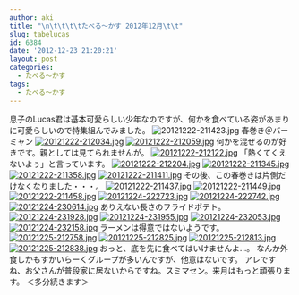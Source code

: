 ```yaml
---
author: aki
title: "\n\t\t\t\tたべる～かす 2012年12月\t\t"
slug: tabelucas
id: 6384
date: '2012-12-23 21:20:21'
layout: post
categories:
  - たべる～かす
tags:
  - たべる～かす
---
```


息子のLucas君は基本可愛らしい少年なのですが、何かを食べている姿があまりに可愛らしいので特集組んでみました。 ![20121222-211423.jpg](https://aki.shirai.as/wp-content/uploads/2012/12/20121222-211423.jpg) 春巻き＠バーミャン [![20121222-212034.jpg](https://aki.shirai.as/wp-content/uploads/2012/12/20121222-212034.jpg)](https://aki.shirai.as/wp-content/uploads/2012/12/20121222-212034.jpg) [![20121222-212059.jpg](https://aki.shirai.as/wp-content/uploads/2012/12/20121222-212059.jpg)](https://aki.shirai.as/wp-content/uploads/2012/12/20121222-212059.jpg) 何かを混ぜるのが好きです。親としては見てられませんが。 [![20121222-212122.jpg](https://aki.shirai.as/wp-content/uploads/2012/12/20121222-212122.jpg)](https://aki.shirai.as/wp-content/uploads/2012/12/20121222-212122.jpg) 「熱くてくえないよぅ」と言っています。 [![20121222-212204.jpg](https://aki.shirai.as/wp-content/uploads/2012/12/20121222-212204.jpg)](https://aki.shirai.as/wp-content/uploads/2012/12/20121222-212204.jpg) [![20121222-211345.jpg](https://aki.shirai.as/wp-content/uploads/2012/12/20121222-211345.jpg)](https://aki.shirai.as/wp-content/uploads/2012/12/20121222-211345.jpg) [![20121222-211358.jpg](https://aki.shirai.as/wp-content/uploads/2012/12/20121222-211358.jpg)](https://aki.shirai.as/wp-content/uploads/2012/12/20121222-211358.jpg) [![20121222-211411.jpg](https://aki.shirai.as/wp-content/uploads/2012/12/20121222-211411.jpg)](https://aki.shirai.as/wp-content/uploads/2012/12/20121222-211411.jpg) その後、この春巻きは片側だけなくなりました・・・。 [![20121222-211437.jpg](https://aki.shirai.as/wp-content/uploads/2012/12/20121222-211437.jpg)](https://aki.shirai.as/wp-content/uploads/2012/12/20121222-211437.jpg) [![20121222-211449.jpg](https://aki.shirai.as/wp-content/uploads/2012/12/20121222-211449.jpg)](https://aki.shirai.as/wp-content/uploads/2012/12/20121222-211449.jpg) [![20121222-211458.jpg](https://aki.shirai.as/wp-content/uploads/2012/12/20121222-211458.jpg)](https://aki.shirai.as/wp-content/uploads/2012/12/20121222-211458.jpg) [![20121224-222723.jpg](https://aki.shirai.as/wp-content/uploads/2012/12/20121224-222723.jpg)](https://aki.shirai.as/wp-content/uploads/2012/12/20121224-222723.jpg) [![20121224-222742.jpg](https://aki.shirai.as/wp-content/uploads/2012/12/20121224-222742.jpg)](https://aki.shirai.as/wp-content/uploads/2012/12/20121224-222742.jpg) [![20121224-230614.jpg](https://aki.shirai.as/wp-content/uploads/2012/12/20121224-230614.jpg)](https://aki.shirai.as/wp-content/uploads/2012/12/20121224-230614.jpg) ありえない長さのフライドポテト。 [![20121224-231928.jpg](https://aki.shirai.as/wp-content/uploads/2012/12/20121224-231928.jpg)](https://aki.shirai.as/wp-content/uploads/2012/12/20121224-231928.jpg) [![20121224-231955.jpg](https://aki.shirai.as/wp-content/uploads/2012/12/20121224-231955.jpg)](https://aki.shirai.as/wp-content/uploads/2012/12/20121224-231955.jpg) [![20121224-232053.jpg](https://aki.shirai.as/wp-content/uploads/2012/12/20121224-232053.jpg)](https://aki.shirai.as/wp-content/uploads/2012/12/20121224-232053.jpg) [![20121224-232158.jpg](https://aki.shirai.as/wp-content/uploads/2012/12/20121224-232158.jpg)](https://aki.shirai.as/wp-content/uploads/2012/12/20121224-232158.jpg) ラーメンは得意ではないようです。 [![20121225-212758.jpg](https://aki.shirai.as/wp-content/uploads/2012/12/20121225-212758.jpg)](https://aki.shirai.as/wp-content/uploads/2012/12/20121225-212758.jpg) [![20121225-212825.jpg](https://aki.shirai.as/wp-content/uploads/2012/12/20121225-212825.jpg)](https://aki.shirai.as/wp-content/uploads/2012/12/20121225-212825.jpg) [![20121225-212813.jpg](https://aki.shirai.as/wp-content/uploads/2012/12/20121225-212813.jpg)](https://aki.shirai.as/wp-content/uploads/2012/12/20121225-212813.jpg) [![20121225-212838.jpg](https://aki.shirai.as/wp-content/uploads/2012/12/20121225-212838.jpg)](https://aki.shirai.as/wp-content/uploads/2012/12/20121225-212838.jpg) おっと、底を先に食べてはいけませんよ…。 なんか外食しかもすかいらーくグループが多いんですが、他意はないです。 アレですね、お父さんが普段家に居ないからですね。スミマセン。来月はもっと頑張ります。 ＜多分続きます＞